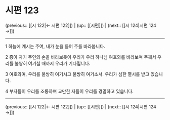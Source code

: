 # 시편 123

(previous:: [[시 122|← 시편 122]]) | (up:: [[시편]]) | (next:: [[시 124|시편 124 →]])

***




1 
하늘에 계시는 주여, 내가 눈을 들어 주를 바라봅니다. 



2 
종이 자기 주인의 손을 바라보듯이 우리가 우리 하나님 여호와를 바라보며 주께서 우리를 불쌍히 여기실 때까지 우리가 기다립니다. 



3 
여호와여, 우리를 불쌍히 여기시고 불쌍히 여기소서. 우리가 심한 멸시를 받고 있습니다. 



4 
부자들이 우리를 조롱하며 교만한 자들이 우리를 경멸하고 있습니다.

***

(previous:: [[시 122|← 시편 122]]) | (up:: [[시편]]) | (next:: [[시 124|시편 124 →]])
